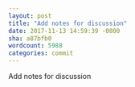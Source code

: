 ```yaml
---
layout: post
title: "Add notes for discussion"
date: 2017-11-13 14:59:39 -0800
sha: a87bfb0
wordcount: 5988
categories: commit
---
```

Add notes for discussion
